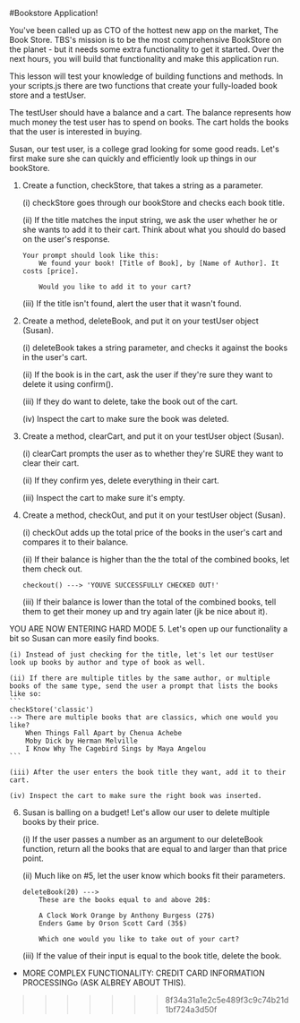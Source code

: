 #Bookstore Application!

You've been called up as CTO of the hottest new app on the market, The Book Store. TBS's mission is to be the most comprehensive BookStore on the planet - but it needs some extra functionality to get it started. Over the next hours, you will build that functionality and make this application run.

This lesson will test your knowledge of building functions and methods. In your scripts.js there are two functions that create your fully-loaded book store and a testUser.

The testUser should have a balance and a cart. The balance represents how much money the test user has to spend on books. The cart holds the books that the user is interested in buying.

Susan, our test user, is a college grad looking for some good reads. Let's first make sure she can quickly and efficiently look up things in our bookStore.

1. Create a function, checkStore, that takes a string as a parameter.
	
	(i) checkStore goes through our bookStore and checks each book title.

	(ii) If the title matches the input string, we ask the user whether he or she wants to add it to their cart. Think about what you should do based on the user's response. 
	``` 
	Your prompt should look like this:
		We found your book! [Title of Book], by [Name of Author]. It costs [price].
		
		Would you like to add it to your cart?
	```
	
	(iii) If the title isn't found, alert the user that it wasn't found.

2. Create a method, deleteBook, and put it on your testUser object (Susan).
	
	(i) deleteBook takes a string parameter, and checks it against the books in the user's cart.
	
	(ii) If the book is in the cart, ask the user if they're sure they want to delete it using confirm().
	
	(iii) If they do want to delete, take the book out of the cart.
	
	(iv) Inspect the cart to make sure the book was deleted.

3. Create a method, clearCart, and put it on your testUser object (Susan).
	
	(i) clearCart prompts the user as to whether they're SURE they want to clear their cart.
	
	(ii) If they confirm yes, delete everything in their cart.
	
	(iii) Inspect the cart to make sure it's empty.

4. Create a method, checkOut, and put it on your testUser object (Susan).
	
	(i) checkOut adds up the total price of the books in the user's cart and compares it to their balance.
	
	(ii) If their balance is higher than the the total of the combined books, let them check out.
	
	```
	checkout() ---> 'YOUVE SUCCESSFULLY CHECKED OUT!'
	
	```
	
	(iii) If their balance is lower than the total of the combined books, tell them to get their money up and try again later (jk be nice about it).
	
YOU ARE NOW ENTERING HARD MODE
5. Let's open up our functionality a bit so Susan can more easily find books.
	
	(i) Instead of just checking for the title, let's let our testUser look up books by author and type of book as well.
	
	(ii) If there are multiple titles by the same author, or multiple books of the same type, send the user a prompt that lists the books like so:
	```
	checkStore('classic')
	--> There are multiple books that are classics, which one would you like?
		When Things Fall Apart by Chenua Achebe
		Moby Dick by Herman Melville
		I Know Why The Cagebird Sings by Maya Angelou
	```
	
	(iii) After the user enters the book title they want, add it to their cart.
	
	(iv) Inspect the cart to make sure the right book was inserted.
	
6. Susan is balling on a budget! Let's allow our user to delete multiple books by their price.
	
	(i) If the user passes a number as an argument to our deleteBook function, return all the books
	that are equal to and larger than that price point.
	
	(ii) Much like on #5, let the user know which books fit their parameters.
	```
	deleteBook(20) --->
		These are the books equal to and above 20$:
		
		A Clock Work Orange by Anthony Burgess (27$)
		Enders Game by Orson Scott Card (35$)
		
		Which one would you like to take out of your cart?
	```
	
	(iii) If the value of their input is equal to the book title, delete the book.

- MORE COMPLEX FUNCTIONALITY: CREDIT CARD INFORMATION PROCESSINGo (ASK ALBREY ABOUT THIS).
>>>>>>> 8f34a31a1e2c5e489f3c9c74b21d1bf724a3d50f


